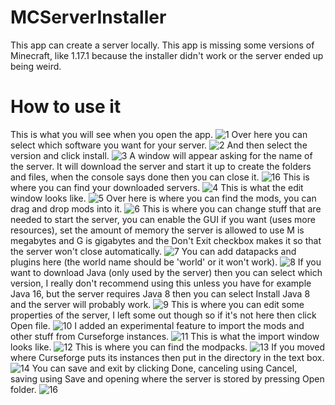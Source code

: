 # MCServerInstaller
This app can create a server locally.
This app is missing some versions of Minecraft, like 1.17.1 because the installer didn't work or the server ended up being weird.
# How to use it
This is what you will see when you open the app.
![1](https://user-images.githubusercontent.com/88277260/136705830-c15c0f93-acca-447e-8c62-e382c3ba565c.png)
Over here you can select which software you want for your server.
![2](https://user-images.githubusercontent.com/88277260/136705845-4a05f4c0-7d55-440c-b1b0-1bb1a16e4e3f.png)
And then select the version and click install.
![3](https://user-images.githubusercontent.com/88277260/136706900-ad94b91e-b426-42d0-bec0-99be6443caf7.png)
A window will appear asking for the name of the server. It will download the server and start it up to create the folders and files, when the console says done then you can close it.
![16](https://user-images.githubusercontent.com/88277260/136706920-6314125c-a3b8-49f5-85e6-f757484479ba.png)
This is where you can find your downloaded servers.
![4](https://user-images.githubusercontent.com/88277260/136706968-39e402d9-a908-4191-8291-c07c6e8b5655.png)
This is what the edit window looks like.
![5](https://user-images.githubusercontent.com/88277260/136707025-89aecc7a-b9d5-40b1-9dc0-2345b82a4ac6.png)
Over here is where you can find the mods, you can drag and drop mods into it.
![6](https://user-images.githubusercontent.com/88277260/136707049-ebcf0804-e4a5-47db-8b2e-4196cdb36926.png)
This is where you can change stuff that are needed to start the server, you can enable the GUI if you want (uses more resources), set the amount of memory the server is allowed to use M is megabytes and G is gigabytes and the Don't Exit checkbox makes it so that the server won't close automatically.
![7](https://user-images.githubusercontent.com/88277260/136707212-a1147e73-2180-4ab5-8912-44e6d4c775a5.png)
You can add datapacks and plugins here (the world name should be 'world' or it won't work).
![8](https://user-images.githubusercontent.com/88277260/136707229-7ae6c2ef-5e1b-4e8d-bc1f-dc57672042cb.png)
If you want to download Java (only used by the server) then you can select which version, I really don't recommend using this unless you have for example Java 16, but the server requires Java 8 then you can select Install Java 8 and the server will probably work.
![9](https://user-images.githubusercontent.com/88277260/136707275-87a92b23-64e3-4273-938f-f4710c220c08.png)
This is where you can edit some properties of the server, I left some out though so if it's not here then click Open file.
![10](https://user-images.githubusercontent.com/88277260/136707309-f1467a8b-06ab-4ee8-ae22-1d5eb0438ae3.png)
I added an experimental feature to import the mods and other stuff from Curseforge instances.
![11](https://user-images.githubusercontent.com/88277260/136707330-60c972da-f57d-4a38-a0e3-4d18021261ca.png)
This is what the import window looks like.
![12](https://user-images.githubusercontent.com/88277260/136707365-422d7a50-7d5e-4e74-9a21-15688ba79ca6.png)
This is where you can find the modpacks.
![13](https://user-images.githubusercontent.com/88277260/136707387-57713180-88d7-4751-b1b9-00f3d0535e5a.png)
If you moved where Curseforge puts its instances then put in the directory in the text box.
![14](https://user-images.githubusercontent.com/88277260/136707436-7f7f775e-9e66-4b3f-8ad6-63650a9b58c6.png)
You can save and exit by clicking Done, canceling using Cancel, saving using Save and opening where the server is stored by pressing Open folder.
![16](https://user-images.githubusercontent.com/88277260/136707484-157fe1a5-08ec-4cbf-a742-c125354e990d.png)
